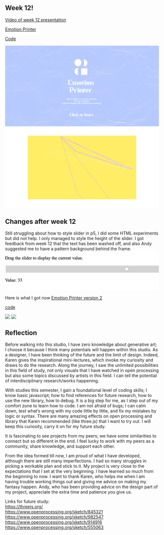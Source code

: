 ## Week 12!

[Video of week 12 presentation](https://youtu.be/0ZzN-uvGXFc)

[Emotion Printer](https://youtu.be/0ZzN-uvGXFc)

[Code](https://github.com/ShuchenWuu/Slave-to-algorithm/tree/master/Processing/Emotion_Printer)

![](https://github.com/ShuchenWuu/Slave-to-algorithm/blob/master/week%2012/Shuchen_Wu_s3595719_WEB_GRAPHIC.gif)
![](https://github.com/ShuchenWuu/Slave-to-algorithm/blob/master/week%2012/graphs.gif)


## Changes after week 12

Still struggling about how to style slider in p5, I did some HTML experiments but did not help. I only managed to style the height of the slider. I got feedback from week 12 that the text has been washed off, and also Andy suggested me to have a pattern background behind the frame.
![](https://github.com/ShuchenWuu/Slave-to-algorithm/blob/master/week%2012/Screen%20Shot%202020-10-23%20at%2020.30.53.png)

Here is what I got now 
[Emotion Printer version 2](https://shuchenwuu.github.io/Slave-to-algorithm//Processing/Emotion_Printer_line/)

[code](https://github.com/ShuchenWuu/Slave-to-algorithm/tree/master/Processing/Emotion_Printer_line)

![](https://github.com/ShuchenWuu/Slave-to-algorithm/blob/master/week%2012/Web%201920%20%E2%80%93%2042.png)
![](https://github.com/ShuchenWuu/Slave-to-algorithm/blob/master/week%2012/Web%201920%20%E2%80%93%2043.png)

## Reflection

Before walking into this studio, I have zero knowledge about generative art; I choose it because I think many potentials will happen within this studio. As a designer, I have been thinking of the future and the limit of design. Indeed, Karen gives the inspirational mini-lectures, which invoke my curiosity and draws to do the research. Along the journey, I saw the unlimited possibilities in this field of study, not only visuals that I have watched in open processing but also some topics discussed by artists in this field. I can tell the potential of interdisciplinary research/works happening.

With studies this semester, I gain a foundational level of coding skills; I know basic javascript; how to find references for future research, how to use the new library, how to debug. It is a big step for me, as I step out of my comfort zone to learn how to code. I am not afraid of bugs; I can calm down, test what’s wrong with my code little by little, and fix my mistakes by logic or syntax. There are many amazing effects on open processing and library that Karen recommended (like three.js) that I want to try out. I will keep this curiosity, carry it on for my future study.

It is fascinating to see projects from my peers; we have some similarities to connect but so different in the end. I feel lucky to work with my peers as a community, share knowledge, and support each other.

From the idea formed till now, I am proud of what I have developed, although there are still many imperfections. I had so many struggles in picking a workable plan and stick to it. My project is very close to the expectations that I set at the very beginning. I have learned so much from the beginning to now. I want to thank Karen, who helps me when I am having trouble working things out and giving me advice on making my fantasy happen. Andy, who has been providing advice on the design part of my project, appreciate the extra time and patience you give us.

Links for future study:
</br>
https://threejs.org/ 
</br>
https://www.openprocessing.org/sketch/845321
</br>
https://www.openprocessing.org/sketch/982547
</br>
https://www.openprocessing.org/sketch/914916
</br>
https://www.openprocessing.org/sketch/555063
